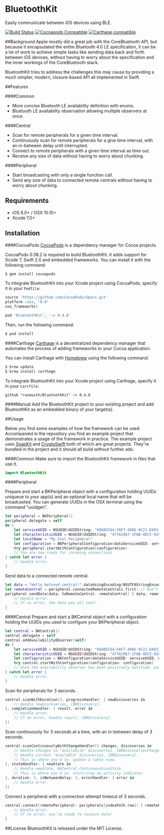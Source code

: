 # BluetoothKit
Easily communicate between iOS devices using BLE.

[![Build Status](https://travis-ci.org/rhummelmose/BluetoothKit.svg?branch=master)](https://travis-ci.org/rhummelmose/BluetoothKit)
[![Cocoapods Compatible](https://img.shields.io/cocoapods/v/BluetoothKit.svg)](https://img.shields.io/cocoapods/v/BluetoothKit.svg)
[![Carthage compatible](https://img.shields.io/badge/Carthage-compatible-4BC51D.svg?style=flat)](https://github.com/Carthage/Carthage)

##Background
Apple mostly did a great job with the CoreBluetooth API, but because it encapsulated the entire Bluetooth 4.0 LE specification, it can be a lot of work to achieve simple tasks like sending data back and forth between iOS devices, without having to worry about the specification and the inner workings of the CoreBluetooth stack.

BluetoothKit tries to address the challenges this may cause by providing a much simpler, modern, closure-based API all implemented in Swift.

##Features

####Common
- More concise Bluetooth LE availability definition with enums.
- Bluetooth LE availability observation allowing multiple observers at once.

####Central
- Scan for remote peripherals for a given time interval.
- Continuously scan for remote peripherals for a give time interval, with an in-between delay until interrupted.
- Connect to remote peripherals with a given time interval as time out.
- Receive any size of data without having to worry about chunking.

####Peripheral
- Start broadcasting with only a single function call.
- Send any size of data to connected remote centrals without having to worry about chunking.

## Requirements
- iOS 8.0+ / OSX 10.10+
- Xcode 7.0+

## Installation

####CocoaPods
[CocoaPods](http://cocoapods.org) is a dependency manager for Cocoa projects.

CocoaPods 0.38.2 is required to build BluetoothKit. It adds support for Xcode 7, Swift 2.0 and embedded frameworks. You can install it with the following command:

```bash
$ gem install cocoapods
```

To integrate BluetoothKit into your Xcode project using CocoaPods, specify it in your `Podfile`:

```ruby
source 'https://github.com/CocoaPods/Specs.git'
platform :ios, '8.0'
use_frameworks!

pod 'BluetoothKit', '~> 0.4.0'
```

Then, run the following command:

```bash
$ pod install
```

####Carthage
[Carthage](https://github.com/Carthage/Carthage) is a decentralized dependency manager that automates the process of adding frameworks to your Cocoa application.

You can install Carthage with [Homebrew](http://brew.sh/) using the following command:

```bash
$ brew update
$ brew install carthage
```

To integrate BluetoothKit into your Xcode project using Carthage, specify it in your `Cartfile`:

```ogdl
github "rasmusth/BluetoothKit" ~> 0.4.0
```

####Manual
Add the BluetoothKit project to your existing project and add BluetoothKit as an embedded binary of your target(s).

##Usage

Below you find some examples of how the framework can be used. Accompanied in the repository you find an example project that demonstrates a usage of the framework in practice. The example project uses [SnapKit](https://github.com/SnapKit/SnapKit) and [CryptoSwift](https://github.com/krzyzanowskim/CryptoSwift) both of which are great projects. They're bundled in the project and it should all build without further ado.

####Common
Make sure to import the BluetoothKit framework in files that use it.
```swift
import BluetoothKit
```

####Peripheral

Prepare and start a BKPeripheral object with a configuration holding UUIDs uniqueue to your app(s) and an optional local name that will be broadcasted. You can generate UUIDs in the OSX terminal using the command "uuidgen".
```swift
let peripheral = BKPeripheral()
peripheral.delegate = self
do {
	let serviceUUID = NSUUID(UUIDString: "6E6B5C64-FAF7-40AE-9C21-D4933AF45B23")!
	let characteristicUUID = NSUUID(UUIDString: "477A2967-1FAB-4DC5-920A-DEE5DE685A3D")!
	let localName = "My Cool Peripheral"
	let configuration = BKPeripheralConfiguration(dataServiceUUID: serviceUUID, dataServiceCharacteristicUUID: 	characteristicUUID, localName: localName)
	try peripheral.startWithConfiguration(configuration)
	// You are now ready for incoming connections
} catch let error {
	// Handle error.
}
```

Send data to a connected remote central.
```swift
let data = "Hello beloved central!".dataUsingEncoding(NSUTF8StringEncoding)
let remoteCentral = peripheral.connectedRemoteCentrals.first! // Don't do this in the real world :]
peripheral.sendData(data, toRemoteCentral: remoteCentral) { data, remoteCentral, error in
	// Handle error.
	// If no error, the data was all sent!
}
```

####Central
Prepare and start a BKCentral object with a configuration holding the UUIDs you used to configure your BKPeripheral object.
```swift
let central = BKCentral()
central.delegate = self
central.addAvailabilityObserver(self)
do {
	let serviceUUID = NSUUID(UUIDString: "6E6B5C64-FAF7-40AE-9C21-D4933AF45B23")!
	let characteristicUUID = NSUUID(UUIDString: "477A2967-1FAB-4DC5-920A-DEE5DE685A3D")!
	let configuration = BKConfiguration(dataServiceUUID: serviceUUID, dataServiceCharacteristicUUID: characteristicUUID)
	try central.startWithConfiguration(configuration: configuration)
	// Once the availability observer has been positively notified, you're ready to discover and connect to peripherals.
} catch let error {
	// Handle error.
}
```

Scan for peripherals for 3 seconds.
```swift
central.scanWithDuration(3, progressHandler: { newDiscoveries in
	// Handle newDiscoveries, [BKDiscovery].
}, completionHandler: { result, error in
	// Handle error.
	// If no error, handle result, [BKDiscovery].
})
```

Scan continuously for 3 seconds at a time, with an in-between delay of 3 seconds.
```swift
central.scanContinuouslyWithChangeHandler({ changes, discoveries in
	// Handle changes to "availabile" discoveries, [BKDiscoveriesChange].
	// Handle current "available" discoveries, [BKDiscovery].
	// This is where you'd ie. update a table view.
}, stateHandler: { newState in
	// Handle newState, BKCentral.ContinuousScanState.
	// This is where you'd ie. start/stop an activity indicator.
}, duration: 3, inBetweenDelay: 3, errorHandler: { error in
	// Handle error.
})
```

Connect a peripheral with a connection attempt timeout of 3 seconds.
```swift
central.connect(remotePeripheral: peripherals[indexPath.row]) { remotePeripheral, error in
	// Handle error.
	// If no error, you're ready to receive data!
}
```

##License
BluetoothKit is released under the MIT License.
